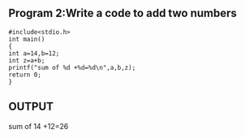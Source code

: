 ## Program 2:Write a code to add two numbers
```
#include<stdio.h>
int main()
{
int a=14,b=12;
int z=a+b;
printf("sum of %d +%d=%d\n",a,b,z);
return 0;
}
```
## OUTPUT
sum of 14 +12=26
